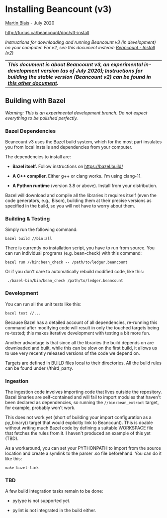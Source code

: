 # Installing Beancount (v3)<a id="title"></a>

[<u>Martin Blais</u>](mailto:blais@furius.ca) - July 2020

[<u>http://furius.ca/beancount/doc/v3-install</u>](http://furius.ca/beancount/doc/v3-install)

*Instructions for downloading and running Beancount v3 (in development) on your computer. For v2, see this document instead: [Beancount - Install (v2)](installing_beancount.md)*

<table><tbody><tr class="odd"><td><em><strong>This document is about Beancount v3, an experimental in-development version (as of July 2020); Instructions for building the stable version (Beancount v2) can be found in <a href="installing_beancount.md"><u>this other document</u></a>.</strong></em></td></tr></tbody></table>

## Building with Bazel<a id="building-with-bazel"></a>

*Warning: This is an experimental development branch. Do not expect everything to be polished perfectly.*

### Bazel Dependencies<a id="bazel-dependencies"></a>

Beancount v3 uses the Bazel build system, which for the most part insulates you from local installs and dependencies from your computer.

The dependencies to install are:

-   **Bazel itself.** Follow instructions on [<u>https://bazel.build/</u>](https://bazel.build/)

-   **A C++ compiler.** Either g++ or clang works. I'm using clang-11.

-   **A Python runtime** (version 3.8 or above). Install from your distribution.

Bazel will download and compile all the libraries it requires itself (even the code generators, e.g., Bison), building them at their precise versions as specified in the build, so you will not have to worry about them.

### Building & Testing<a id="building-testing"></a>

Simply run the following command:

    bazel build //bin:all

There is currently no installation script, you have to run from source. You can run individual programs (e.g. bean-check) with this command:

    bazel run //bin:bean_check -- /path/to/ledger.beancount

Or if you don't care to automatically rebuild modified code, like this:

     ./bazel-bin/bin/bean_check /path/to/ledger.beancount

### Development<a id="development"></a>

You can run all the unit tests like this:

    bazel test //...

Because Bazel has a detailed account of all dependencies, re-running this command after modifying code will result in only the touched targets being re-tested; this makes iterative development with testing a bit more fun.

Another advantage is that since all the libraries the build depends on are downloaded and built, while this can be slow on the first build, it allows us to use very recently released versions of the code we depend on.

Targets are defined in BUILD files local to their directories. All the build rules can be found under //third\_party.

### Ingestion<a id="ingestion"></a>

The ingestion code involves importing code that lives outside the repository. Bazel binaries are self-contained and will fail to import modules that haven't been declared as dependencies, so running the `//bin:bean_extract` target, for example, probably won't work.

This does not work yet (short of building your import configuration as a py\_binary() target that would explicitly link to Beancount). This is doable without writing much Bazel code by defining a suitable WORKSPACE file that fetches the rules from it. I haven't produced an example of this yet (TBD).

As a workaround, you can set your PYTHONPATH to import from the source location and create a symlink to the parser .so file beforehand. You can do it like this:

    make bazel-link

### TBD<a id="tbd"></a>

A few build integration tasks remain to be done:

-   pytype is not supported yet.

-   pylint is not integrated in the build either.
